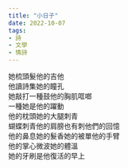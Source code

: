 ```yaml
---
title: "小日子"
date: 2022-10-07 
tags:
- 詩
- 文學
- 情詩
---
```


她梳頭髮他的吉他  
他讀詩集她的瞳孔  
她敲打一種鼓他的胸肌哐啷  
一種她是他的躍動  
他的枕頭她的大腿刺青  
蝴蝶刺青他的肩膀也有刺他們的回憶  
他的鼻息她的髮香她的被單他的手臂  
他的掌心微波她的體溫  
她的牙刷是他復活的早上